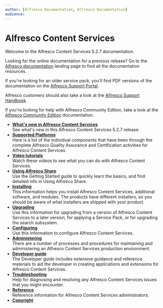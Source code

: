 ```yaml
---
author: [Alfresco Documentation, Alfresco Documentation]
audience: 
---
```


# Alfresco Content Services

Welcome to the Alfresco Content Services 5.2.7 documentation.

Looking for the online documentation for a previous release? Go to the [Alfresco documentation](http://docs.alfresco.com) landing page to find all the documentation resources.

If you're looking for an older service pack, you'll find PDF versions of the documentation on the [Alfresco Support Portal](http://support.alfresco.com).

Alfresco customers should also take a look at the [Alfresco Support Handbook](http://docs.alfresco.com/support/concepts/su-welcome.html).

If you're looking for help with Alfresco Community Edition, take a look at the [Alfresco Community Edition](../../community/concepts/welcome-infocenter_community.html) documentation.

-   **[What's new in Alfresco Content Services](../references/whats-new.md)**  
See what's new in this Alfresco Content Services 5.2.7 release.
-   **[Supported Platforms](../concepts/supported-platforms-ACS.md)**  
Here is a list of the individual components that have been through the complete Alfresco Quality Assurance and Certification activities for Alfresco Content Services.
-   **[Video tutorials](../topics/alfresco-video-tutorials.md)**  
Watch these videos to see what you can do with Alfresco Content Services.
-   **[Using Alfresco Share](../concepts/master-using-intro.md)**  
Use the Getting Started guide to quickly learn the basics, and find detailed info in Using Alfresco Share.
-   **[Installing](../concepts/master-ch-install.md)**  
This information helps you install Alfresco Content Services, additional software, and modules. The products have different installers, so you should be aware of what installers are shipped with your product.
-   **[Upgrading](../concepts/ch-upgrade.md)**  
Use this information for upgrading from a version of Alfresco Content Services to a later version, for applying a Service Pack, or for upgrading the search subsystem.
-   **[Configuring](../concepts/ch-configuration.md)**  
Use this information to configure Alfresco Content Services.
-   **[Administering](../concepts/ch-administering.md)**  
There are a number of processes and procedures for maintaining and administering an Alfresco Content Services production environment.
-   **[Developer guide](../concepts/dev-for-developers.md)**  
The Developer guide includes extensive guidance and reference materials to aid the developer in creating applications and extensions for Alfresco Content Services.
-   **[Troubleshooting](../concepts/ch-troubleshoot.md)**  
Help for diagnosing and resolving any Alfresco Content Services issues that you might encounter.
-   **[Reference](../concepts/ch-reference.md)**  
Reference information for Alfresco Content Services administrators.
-   **[Copyright](../reuse/copyright.md)**  



